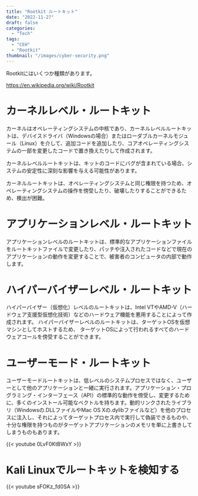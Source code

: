 ```yaml
---
title: "Rootkit ルートキット"
date: "2022-11-27"
draft: false
categories:
  - "Tech"
tags:
  - "CEH"
  - "Rootkit"
thumbnail: "/images/cyber-security.png"
---
```


Rootkitにはいくつか種類があります。

https://en.wikipedia.org/wiki/Rootkit


# カーネルレベル・ルートキット

カーネルはオペレーティングシステムの中核であり、カーネルレベルルートキットは、デバイスドライバ（Windowsの場合）またはローダブルカーネルモジュール（Linux）を介して、追加コードを追加したり、コアオペレーティングシステムの一部を変更したコードで置き換えたりして作成されます。

カーネルレベルルートキットは、キットのコードにバグが含まれている場合、システムの安定性に深刻な影響を与える可能性があります。

カーネルルートキットは、オペレーティングシステムと同じ権限を持つため、オペレーティングシステムの操作を傍受したり、破壊したりすることができるため、検出が困難。



# アプリケーションレベル・ルートキット

アプリケーションレベルのルートキットは、標準的なアプリケーションファイルをルートキットファイルで変更したり、パッチや注入されたコードなどで現在のアプリケーションの動作を変更することで、被害者のコンピュータの内部で動作します。



# ハイパーバイザーレベル・ルートキット

ハイパーバイザー（仮想化）レベルのルートキットは、Intel VTやAMD-V（ハードウェア支援型仮想化技術）などのハードウェア機能を悪用することによって作成されます。
ハイパーバイザーレベルのルートキットは、ターゲットOSを仮想マシンとしてホストするため、
ターゲットOSによって行われるすべてのハードウェアコールを傍受することができます。



# ユーザーモード・ルートキット

ユーザーモードルートキットは、低レベルのシステムプロセスではなく、ユーザーとして他のアプリケーションと一緒に実行されます。アプリケーション・プログラミング・インターフェース（API）の標準的な動作を傍受し、変更するために、多くのインストール可能なベクトルを持ちます。動的リンクされたライブラリ（Windowsの.DLLファイルやMac OS Xの.dylibファイルなど）を他のプロセスに注入し、それによってターゲットプロセス内で実行して偽装できるものや、十分な権限を持つものがターゲットアプリケーションのメモリを単に上書きしてしまうものもあります。


{{< youtube 0LvF0KtBWxY >}}


# Kali Linuxでルートキットを検知する

{{< youtube sFOKz_fd0SA >}}
